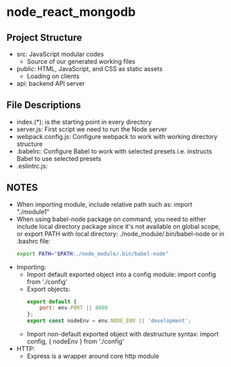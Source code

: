 # node_react_mongodb

Project Structure
---

* src: JavaScript modular codes
	* Source of our generated working files
* public: HTML, JavaScript, and CSS as static assets
	* Loading on clients
* api: backend API server

File Descriptions
---

* index.(*): is the starting point in every directory
* server.js: First script we need to run the Node server
* webpack.config.js: Configure webpack to work with working directory structure 
* .babelrc: Configure Babel to work with selected presets i.e. instructs Babel to use selected presets
* .eslintrc.js:

NOTES
---

* When importing module, include relative path such as: import "./module1"
* When using babel-node package on command, you need to either include local directory package since it's not available on global scope, or export PATH with local directory: ./node_module/.bin/babel-node or in .bashrc file: 
	```sh
	export PATH="$PATH:./node_module/.bin/babel-node"
	```
* Importing:
	* Import default exported object into a config module: import config from './config' 
	* Export objects: 
		```js
		export default {
			port: env.PORT || 8080
		};
		export const nodeEnv = env.NODE_ENV || 'development';
		```
	* Import non-default exported object with destructure syntax: import config, { nodeEnv } from './config'
* HTTP:
	* Express is a wrapper around core http module